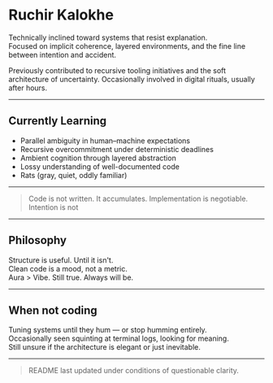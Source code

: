 # Ruchir Kalokhe

Technically inclined toward systems that resist explanation.  
Focused on implicit coherence, layered environments, and the fine line between intention and accident.

Previously contributed to recursive tooling initiatives and the soft architecture of uncertainty. Occasionally involved in digital rituals, usually after hours.

---

## Currently Learning

- Parallel ambiguity in human–machine expectations  
- Recursive overcommitment under deterministic deadlines  
- Ambient cognition through layered abstraction  
- Lossy understanding of well-documented code  
- Rats (gray, quiet, oddly familiar)

---

> Code is not written. It accumulates. 
> Implementation is negotiable. Intention is not

---

## Philosophy

Structure is useful. Until it isn't.  
Clean code is a mood, not a metric.  
Aura > Vibe. Still true. Always will be.

---

## When not coding

Tuning systems until they hum — or stop humming entirely.  
Occasionally seen squinting at terminal logs, looking for meaning.  
Still unsure if the architecture is elegant or just inevitable.

---

> README last updated under conditions of questionable clarity.
